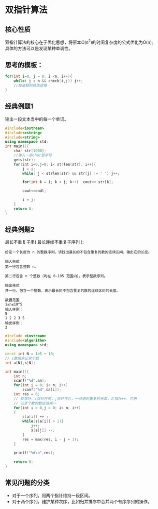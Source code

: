 # 双指针算法

## 核心性质
双指针算法的核心在于优化思想，将原本$O(n^2)$的时间复杂度的公式优化为O(n);
具体的方法可以是发现某种单调性。



## 思考的模板：

```c++
for(int i=0, j = 0; i <n; i++){
    while( j < n && check(i,j)) j++;
    //每道题的具体逻辑
}

```



## 经典例题1
输出一段文本当中的每一个单词。

```c++
#include<iostream>
#include<cstring>
#include<string>
using namespace std;
int main(){
    char str[1000];
    //输入一串char型字符
    gets(str);
    for(int i=0,j=0; i< strlen(str); i++){
        j = i;
        while( j < strlen(str) && str[j] != ' ') j++;

        for(int k = i; k < j; k++)  cout<< str[k];

        cout<<endl;

        i = j;
    }
    return 0;
}

```





## 经典例题2

最长不重复子串( 最长连续不重复子序列 ):

```
给定一个长度为 n 的整数序列，请找出最长的不包含重复的数的连续区间，输出它的长度。

输入格式
第一行包含整数 n。

第二行包含 n 个整数（均在 0∼105 范围内），表示整数序列。

输出格式
共一行，包含一个整数，表示最长的不包含重复的数的连续区间的长度。

数据范围
1≤n≤10^5
输入样例：
5
1 2 2 3 5
输出样例：
3
```


```c++
#include <iostream>
#include<algorithm>
using namespace std;

const int N = 1e5 + 10;
// s数组来记录个数
int a[N],s[N];

int main(){
    int n;
    scanf("%d",&n);
    for(int i = 0; i< n; i++)
        scanf("%d",&a[i]);
    int res = 0;
    // 双指针，i指针在前，j指针在后，一旦遇到重复的元素，后指针++，并把
    // 记录个数的数组值减一
    for(int i = 0,j = 0; i< n; i++)
    {
        s[a[i]] ++ ;
        while(s[a[i]] > 1){
            j++;
            s[a[j]] --;
        }
        res = max(res, i - j + 1);
    }
    
    printf("%d\n",res);
    
    return 0;
}

```



## 常见问题的分类

* 对于一个序列，用两个指针维持一段区间。
* 对于两个序列，维护某种次序，比如归并排序中合并两个有序序列的操作。